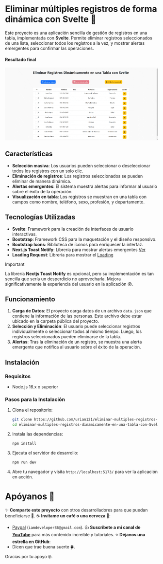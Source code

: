 # Eliminar múltiples registros de forma dinámica con Svelte 🚀

Este proyecto es una aplicación sencilla de gestión de registros en una tabla, implementada con **Svelte**. Permite eliminar registros seleccionados de una lista, seleccionar todos los registros a la vez, y mostrar alertas emergentes para confirmar las operaciones.

#### Resultado final
![](https://raw.githubusercontent.com/urian121/imagenes-proyectos-github/refs/heads/master/eliminar-multiples-registros-dinamicamente-en-una-tabla-con-svelte.gif)


## Características

- **Selección masiva**: Los usuarios pueden seleccionar o deseleccionar todos los registros con un solo clic.
- **Eliminación de registros**: Los registros seleccionados se pueden eliminar de manera dinámica.
- **Alertas emergentes**: El sistema muestra alertas para informar al usuario sobre el éxito de la operación.
- **Visualización en tabla**: Los registros se muestran en una tabla con campos como nombre, teléfono, sexo, profesión, y departamento.

## Tecnologías Utilizadas

- **Svelte**: Framework para la creación de interfaces de usuario interactivas.
- **Bootstrap**: Framework CSS para la maquetación y el diseño responsivo.
- **Bootstrap Icons**: Biblioteca de íconos para enriquecer la interfaz.
- **Next.js Toast Notify**: Librería para mostrar alertas emergentes [Ver](https://www.npmjs.com/package/nextjs-toast-notify)
- **Loading Request**: Librería para mostrar el [Loading](https://www.npmjs.com/package/loading-request)

> [!IMPORTANT]
> La librería **Nextjs Toast Notify** es opcional, pero su implementación es tan sencilla que sería un desperdicio no aprovecharla. Mejora significativamente la experiencia del usuario en la aplicación 😮.


## Funcionamiento

1. **Carga de Datos**: El proyecto carga datos de un archivo `data.json` que contiene la información de las personas. Este archivo debe estar ubicado en la carpeta pública del proyecto.
2. **Selección y Eliminación**: El usuario puede seleccionar registros individualmente o seleccionar todos al mismo tiempo. Luego, los registros seleccionados pueden eliminarse de la tabla.
3. **Alertas**: Tras la eliminación de un registro, se muestra una alerta emergente que notifica al usuario sobre el éxito de la operación.

## Instalación

### Requisitos

- Node.js 16.x o superior

### Pasos para la Instalación

1. Clona el repositorio:
   ```bash
   git clone https://github.com/urian121/eliminar-multiples-registros-dinamicamente-en-una-tabla-con-Svelte
   cd eliminar-multiples-registros-dinamicamente-en-una-tabla-con-Svelte
   ```

2. Instala las dependencias:
    ```bash
    npm install
    ```

3. Ejecuta el servidor de desarrollo:
    ```bash
    npm run dev
    ```
4. Abre tu navegador y visita `http://localhost:5173/` para ver la aplicación en acción.



# Apóyanos 🙌

✨ **Comparte este proyecto** con otros desarrolladores para que puedan beneficiarse 📢.
☕ **Invítame un café o una cerveza 🍺**:
   - [Paypal](https://www.paypal.me/iamdeveloper86) (`iamdeveloper86@gmail.com`).
👍 **Suscríbete a mi canal de [YouTube](https://www.youtube.com/WebDeveloperUrianViera?sub_confirmation=1)** para más contenido increíble y tutoriales.
⭐ **Déjanos una estrella en GitHub**:
   - Dicen que trae buena suerte 🍀.

Gracias por tu apoyo 🤓.
